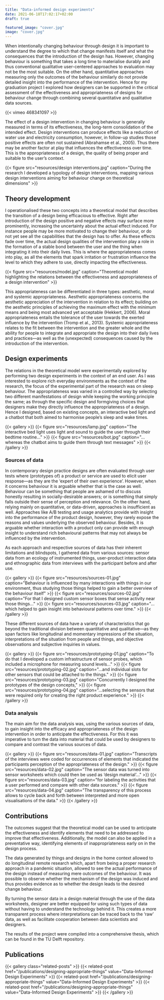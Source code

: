 ```yaml
---
title: "Data-informed design experiments"
date: 2021-06-18T17:02:17+02:00
draft: true

featured_image: "cover.jpg"
image: "cover.jpg"
---
```

When intentionally changing behaviour through design it is important to understand the degree to which that change manifests itself and what the consequences that the introduction of the design has. However, changing behaviour is something that takes a long time to materialise durably and thus conventional qualitative user-centered approaches to evaluation may not be the most suitable. On the other hand, quantitative approaches measuring only the outcomes of the behaviour similarly do not provide detailed insight into the performance of the intervention. Hence for my graduation project I explored how designers can be supported in the critical assessment of the effectiveness and appropriateness of designs for behaviour change through combining several quantitative and qualitative data sources.

{{< vimeo 468341097 >}}

The effect of a design intervention in changing behaviour is generally measured in terms of its effectiveness, the long-term consolidation of the intended effect. Design interventions can produce effects like a reduction of water use and electricity consumption, however, in follow-up studies those positive effects are often not sustained (Abrahamse et al., 2005). Thus there may be another factor at play that influences the effectiveness over time. This is the appropriateness of a design, the quality of being proper and suitable to the user’s context.

{{< figure src="resources/design interventions.jpg" caption="During the research I developed a typology of design interventions, mapping various design interventions aiming for behaviour change on theoretical dimensions" >}}

## Theory development
I operationalised these two concepts into a theoretical model that describes the transition of a design being efficacious to effective. Right after introduction of the design positive and negative effects may surface more prominently, increasing the uncertainty about the actual effect induced. For instance people may be more motivated to change their behaviour, or do not yet see all the capabilities that the design has to offer. As these effects fade over time, the actual design qualities of the intervention play a role in the formation of a stable bond between the user and the thing when integrating it into their daily lives. This is where the appropriateness comes into play, as all the elements that spark irritation or frustration influence the level to which they adhere to use, directly impacting the effectiveness.

{{< figure src="resources/model.jpg" caption="Theoretical model highlighting the relations between the effectiveness and appropriateness of a design intervention" >}}

This appropriateness can be differentiated in three types: aesthetic, moral and systemic appropriateness. Aesthetic appropriateness concerns the aesthetic appreciation of the intervention in relation to its effect; building on the aesthetic principles of achieving the maximum effect with the minimum means and being most advanced yet acceptable (Hekkert, 2006). Moral appropriateness entails the tolerance of the user towards the exerted influence by the intervention (Tromp et al., 2013). Systemic appropriateness relates to the fit between the intervention and the greater whole and the ability for people to integrate and appropriate the design into their daily lives and practices—as well as the (unexpected) consequences caused by the introduction of the intervention.

## Design experiments
The relations in the theoretical model were experimentally explored by performing two design experiments in the context of an end user. As I was interested to explore rich everyday environments as the context of the research, the focus of the experimental part of the research was on sleep behaviour. The appropriateness was varied in a controlled way by selecting two different manifestations of design while keeping the working principle the same; as through the specific design and formgiving choices that designers make they directly influence the appropriateness of a design. Hence I designed, based on existing concepts, an interactive bed light and a chatbot that both aimed to harmonise people’s sleep and wake times.

{{< gallery >}}
  {{< figure src="resources/lamp.jpg" caption="The interactive bed light uses light and sound to guide the user through their bedtime routine…" >}}
  {{< figure src="resources/bot.jpg" caption="…whereas the chatbot aims to guide them through text messages" >}}
{{< /gallery >}}

### Sources of data
In contemporary design practice designs are often evaluated through user tests where (prototypes of) a product or service are used to elicit user response—as they are the ‘expert of their own experience’. However, when it concerns behaviour it is arguable whether that is the case as well. Behaviour can be something that people are ashamed of to discuss honestly resulting in socially-desirable answers; or is something that simply falls outside their sense of perception and relevance. On the other hand, relying mainly on quantitative, or data-driven, approaches is insufficient as well. Approaches like A/B testing and usage analytics provide with insight into the performance of the product design, however, they rarely expose the reasons and values underlying the observed behaviour. Besides, it is arguable whether interaction with a product only can provide with enough insight to understand rich behavioural patterns that may not always be influenced by the intervention.

As each approach and respective sources of data has their inherent limitations and blindspots, I gathered data from various sources: sensor data from an ecology of instrumented things, user-product interaction data and ethnographic data from interviews with the participant before and after use.

{{< gallery >}}
  {{< figure src="resources/sources-01.jpg" caption="Behaviour is influenced by many interactions with things in our environment, thus studying those things helped to gain a better overview of the behaviour itself" >}}
  {{< figure src="resources/sources-02.jpg" caption="For that I designed custom sensor boxes that sense activity near those things…" >}}
  {{< figure src="resources/sources-03.jpg" caption="… which helped to gain insight into behavioural patterns over time." >}}
{{< /gallery >}}

These different sources of data have a variety of characteristics that go beyond the traditional division between quantitative and qualitative—as they span factors like longitudinal and momentary impressions of the situation, interpretations of the situation from people and things, and objective observations and subjective inquiries in values.

{{< gallery >}}
  {{< figure src="resources/prototyping-01.jpg" caption="To do that I developed a custom infrastructure of sensor probes, which included a microphone for measuring sound levels…" >}}
  {{< figure src="resources/prototyping-02.jpg" caption="…and individual slots for other sensors that could be attached to the things." >}}
  {{< figure src="resources/prototyping-03.jpg" caption="Concurrently I designed the prototypes of the design concepts," >}}
  {{< figure src="resources/prototyping-04.jpg" caption="…selecting the sensors that were required only for creating the right product experience." >}}
{{< /gallery >}}

### Data analysis
The main aim for the data analysis was, using the various sources of data, to gain insight into the efficacy and appropriateness of the design intervention in order to anticipate the effectiveness. For this it was imperative to turn the data into material that could be used by designers to compare and contrast the various sources of data.

{{< gallery >}}
  {{< figure src="resources/data-01.jpg" caption="Transcripts of the interviews were coded for occurrences of elements that indicated the participants perception of the appropriateness of the design." >}}
  {{< figure src="resources/data-02.jpg" caption="The sensor data was turned into sensor worksheets which could then be used as ‘design material’…" >}}
  {{< figure src="resources/data-03.jpg" caption="for labeling the activities that a user performed and compare with other data sources." >}}
  {{< figure src="resources/data-04.jpg" caption="The transparency of this process allows to cycle back and forth between interpreted and more open visualisations of the data." >}}
{{< /gallery >}}

## Contributions
The outcomes suggest that the theoretical model can be used to anticipate the effectiveness and identify elements that need to be addressed to improve that effectiveness. Additionally, the model can also be applied in a preventative way, identifying elements of inappropriateness early on in the design process.

The data generated by things and designs in the home context allowed to do longitudinal remote research which, apart from being a proper research approach in a pandemic situation, allowed to see the actual performance of the design instead of measuring mere outcomes of the behaviour. It was possible to observe whether the mechanism of the design was induced and thus provides evidence as to whether the design leads to the desired change behaviour.

By turning the sensor data in a design material through the use of the data worksheets, designer are better equipped for using such types of data without having to understand the technology behind it. This creates a more transparent process where interpretations can be traced back to the ‘raw’ data, as well as facilitate cooperation between data scientists and designers.

The results of the project were compiled into a comprehensive thesis, which can be found in the TU Delft repository.

## Publications
{{< gallery class="related-posts" >}}
  {{< related-post href="/publications/designing-appropriate-things" value="Data-Informed Design Experiments" >}}
  {{< related-post href="/publications/designing-appropriate-things" value="Data-Informed Design Experiments" >}}
  {{< related-post href="/publications/designing-appropriate-things" value="Data-Informed Design Experiments" >}}
{{< /gallery >}}
